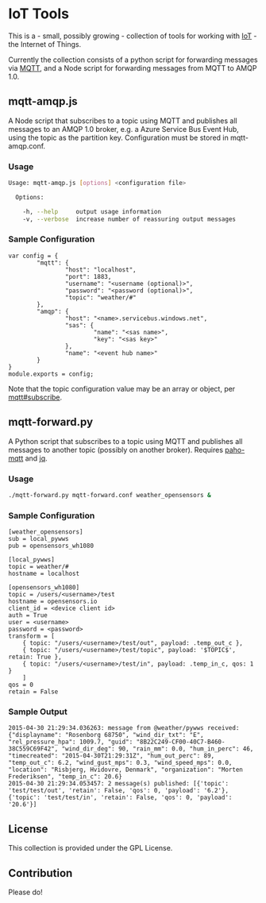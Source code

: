 IoT Tools
=============

This is a - small, possibly growing - collection of tools for working with [IoT](http://en.wikipedia.org/wiki/Internet_of_Things) - the Internet of Things.

Currently the collection consists of a python script for forwarding messages via [MQTT](http://mqtt.org/), and a Node script for forwarding messages from MQTT to AMQP 1.0.

## mqtt-amqp.js

A Node script that subscribes to a topic using MQTT and publishes all messages to an AMQP 1.0 broker, e.g. a Azure Service Bus Event Hub, using the topic as the partition key.
Configuration must be stored in mqtt-amqp.conf.

### Usage

```bash
Usage: mqtt-amqp.js [options] <configuration file>

  Options:

    -h, --help     output usage information
    -v, --verbose  increase number of reassuring output messages
```

### Sample Configuration

```
var config = {
        "mqtt": {
                "host": "localhost",
                "port": 1883,
                "username": "<username (optional)>",
                "password": "<password (optional)>",
                "topic": "weather/#"
        },
        "amqp": {
                "host": "<name>.servicebus.windows.net",
                "sas": {
                        "name": "<sas name>",
                        "key": "<sas key>"
                },
                "name": "<event hub name>"
        }
}
module.exports = config;
```

Note that the topic configuration value may be an array or object, per [mqtt#subscribe](https://www.npmjs.com/package/mqtt#subscribe).

## mqtt-forward.py

A Python script that subscribes to a topic using MQTT and publishes all messages to another topic (possibly on another broker).
Requires [paho-mqtt](https://pypi.python.org/pypi/paho-mqtt) and [jq](https://pypi.python.org/pypi/jq/).

### Usage

```bash
./mqtt-forward.py mqtt-forward.conf weather_opensensors &
```

### Sample Configuration

```
[weather_opensensors]
sub = local_pywws
pub = opensensors_wh1080

[local_pywws]
topic = weather/#
hostname = localhost

[opensensors_wh1080]
topic = /users/<username>/test
hostname = opensensors.io
client_id = <device client id>
auth = True
user = <username>
password = <password>
transform = [
    { topic: "/users/<username>/test/out", payload: .temp_out_c },
    { topic: "/users/<username>/test/topic", payload: '$TOPIC$', retain: True },
    { topic: "/users/<username>/test/in", payload: .temp_in_c, qos: 1 }
    ]
qos = 0
retain = False
```

### Sample Output

```
2015-04-30 21:29:34.036263: message from @weather/pywws received: {"displayname": "Rosenborg 68750", "wind_dir_txt": "E", "rel_pressure_hpa": 1009.7, "guid": "8B22C249-CF00-40C7-B460-38C559C69F42", "wind_dir_deg": 90, "rain_mm": 0.0, "hum_in_perc": 46, "timecreated": "2015-04-30T21:29:31Z", "hum_out_perc": 89, "temp_out_c": 6.2, "wind_gust_mps": 0.3, "wind_speed_mps": 0.0, "location": "Risbjerg, Hvidovre, Denmark", "organization": "Morten Frederiksen", "temp_in_c": 20.6}
2015-04-30 21:29:34.053457: 2 message(s) published: [{'topic': 'test/test/out', 'retain': False, 'qos': 0, 'payload': '6.2'}, {'topic': 'test/test/in', 'retain': False, 'qos': 0, 'payload': '20.6'}]
```

## License

This collection is provided under the GPL License.

## Contribution

Please do!
